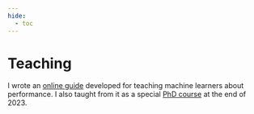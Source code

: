 ```yaml
---
hide:
  - toc
---
```


# Teaching

I wrote an [online guide][0] developed for teaching machine learners about performance.
I also taught from it as a special [PhD course][1] at the end of 2023.

[0]: https://absorensen.github.io/the-guide/
[1]: https://absorensen.github.io/real-time-visual-and-machine-learning-systems/
